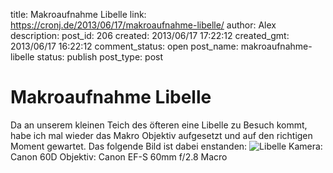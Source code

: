title: Makroaufnahme Libelle
link: https://cronj.de/2013/06/17/makroaufnahme-libelle/
author: Alex
description: 
post_id: 206
created: 2013/06/17 17:22:12
created_gmt: 2013/06/17 16:22:12
comment_status: open
post_name: makroaufnahme-libelle
status: publish
post_type: post

# Makroaufnahme Libelle

Da an unserem kleinen Teich des öfteren eine Libelle zu Besuch kommt, habe ich mal wieder das Makro Objektiv aufgesetzt und auf den richtigen Moment gewartet. Das folgende Bild ist dabei enstanden: ![Libelle](/wp-content/uploads/2013/06/Libelle-300x200.jpg) Kamera: Canon 60D Objektiv: Canon EF-S 60mm f/2.8 Macro